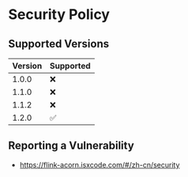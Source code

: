 # Security Policy

## Supported Versions

| Version | Supported          |
|---------|--------------------|
| 1.0.0   | :x:                |
| 1.1.0   | :x:                |
| 1.1.2   | :x:                |
| 1.2.0   | :white_check_mark: |

## Reporting a Vulnerability

- https://flink-acorn.isxcode.com/#/zh-cn/security
